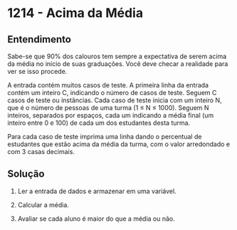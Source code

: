# 1214 - Acima da Média

## Entendimento

Sabe-se que 90% dos calouros tem sempre a expectativa de serem acima da média no início de suas graduações. Você deve checar a realidade para ver se isso procede.

A entrada contém muitos casos de teste. A primeira linha da entrada contém um inteiro C, indicando o número de casos de teste. Seguem C casos de teste ou instâncias. Cada caso de teste inicia com um inteiro N, que é o número de pessoas de uma turma (1 ≤ N ≤ 1000). Seguem N inteiros, separados por espaços, cada um indicando a média final (um inteiro entre 0 e 100) de cada um dos estudantes desta turma.

Para cada caso de teste imprima uma linha dando o percentual de estudantes que estão acima da média da turma, com o valor arredondado e com 3 casas decimais.

## Solução

1. Ler a entrada de dados e armazenar em uma variável.

2. Calcular a média.

3. Avaliar se cada aluno é maior do que a média ou não.
